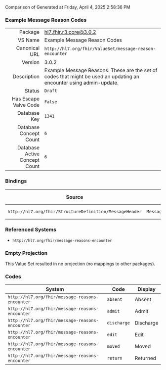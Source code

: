 Comparison of 
Generated at Friday, April 4, 2025 2:58:36 PM

### Example Message Reason Codes

|      |     |
| ---: | --- |
| Package | hl7.fhir.r3.core@3.0.2 |
| VS Name | Example Message Reason Codes |
| Canonical URL | `http://hl7.org/fhir/ValueSet/message-reason-encounter` |
| Version | 3.0.2 |
| Description | Example Message Reasons. These are the set of codes that might be used an updating an encounter using admin-update. |
| Status | `Draft` |
| Has Escape Valve Code | `False` |
| Database Key | `1341` |
| Database Concept Count | `6` |
| Database Active Concept Count | `6` |
### Bindings

| Source | Element | Binding | Strength | Element Short |
| ------ | ------- | ------- | -------- | ------------- |
| `http://hl7.org/fhir/StructureDefinition/MessageHeader` | `MessageHeader.reason` | `http://hl7.org/fhir/ValueSet/message-reason-encounter` | `Example` | Cause of event |

### Referenced Systems

* `http://hl7.org/fhir/message-reasons-encounter`
### Empty Projection

This Value Set resulted in no projection (no mappings to other packages).

### Codes

| System | Code | Display |
| ------ | ---- | ------- |
| `http://hl7.org/fhir/message-reasons-encounter` | `absent` | Absent |
| `http://hl7.org/fhir/message-reasons-encounter` | `admit` | Admit |
| `http://hl7.org/fhir/message-reasons-encounter` | `discharge` | Discharge |
| `http://hl7.org/fhir/message-reasons-encounter` | `edit` | Edit |
| `http://hl7.org/fhir/message-reasons-encounter` | `moved` | Moved |
| `http://hl7.org/fhir/message-reasons-encounter` | `return` | Returned |
